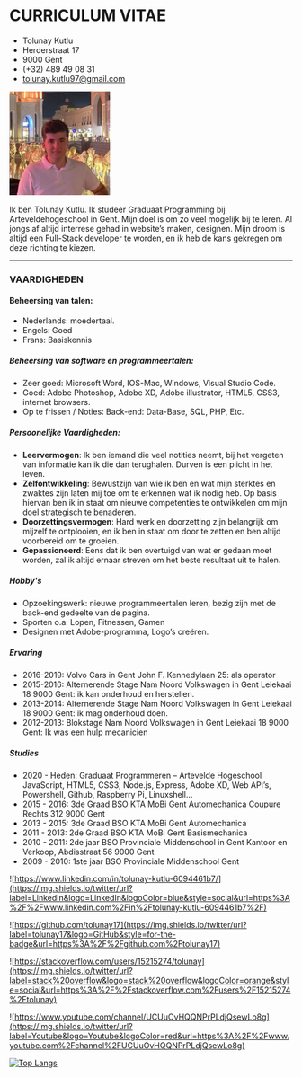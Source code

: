 # CURRICULUM VITAE

- Tolunay Kutlu
- Herderstraat 17
- 9000 Gent
- (+32) 489 49 08 31
- tolunay.kutlu97@gmail.com

![](./img/toly.png)


Ik ben Tolunay Kutlu. Ik studeer Graduaat Programming bij Arteveldehogeschool in Gent.
Mijn doel is om zo veel mogelijk bij te leren. Al jongs af altijd interrese gehad in website’s maken, designen. Mijn droom is altijd een Full-Stack developer te worden, en ik heb de kans gekregen om deze richting te kiezen.

---

### VAARDIGHEDEN

#### Beheersing van talen:
-	Nederlands: moedertaal.
-	Engels: Goed
-	Frans: Basiskennis

##### Beheersing van software en programmeertalen:
-	Zeer goed: Microsoft Word, IOS-Mac, Windows, Visual Studio Code.
-	Goed: Adobe Photoshop, Adobe XD, Adobe illustrator, HTML5, CSS3, internet browsers.
-	Op te frissen / Noties: Back-end: Data-Base, SQL, PHP, Etc.

##### Persoonelijke Vaardigheden:
-	**Leervermogen**: Ik ben iemand die veel notities neemt, bij het vergeten van informatie kan ik die dan terughalen. Durven is een plicht in het leven.
-	**Zelfontwikkeling**: Bewustzijn van wie ik ben en wat mijn sterktes en zwaktes zijn laten mij toe om te erkennen wat ik nodig heb. Op basis hiervan ben ik in staat om nieuwe competenties te ontwikkelen om mijn doel strategisch te benaderen. 
-	**Doorzettingsvermogen**: Hard werk en doorzetting zijn belangrijk om mijzelf te ontplooien, en ik ben in staat om door te zetten en ben altijd voorbereid om te groeien.
-	**Gepassioneerd**: Eens dat ik ben overtuigd van wat er gedaan moet worden, zal ik altijd ernaar streven om het beste resultaat uit te halen.

##### Hobby's
-	Opzoekingswerk: nieuwe programmeertalen leren, bezig zijn met de back-end gedeelte van de pagina.
-	Sporten o.a: Lopen, Fitnessen, Gamen
-	Designen met Adobe-programma, Logo’s creëren.

##### Ervaring
-	2016-2019: Volvo Cars in Gent 
		         John F. Kennedylaan 25: als operator 
-	2015-2016: Alternerende Stage Nam Noord Volkswagen in Gent 
        Leiekaai 18 9000 Gent: ik kan onderhoud en herstellen. 
-	2013-2014: Alternerende Stage Nam Noord Volkswagen in Gent 
        Leiekaai 18 9000 Gent: ik mag onderhoud doen. 
-	2012-2013: Blokstage Nam Noord Volkswagen in Gent 
        Leiekaai 18 9000 Gent: Ik was een hulp mecanicien 

##### Studies
-	2020 - Heden:  Graduaat Programmeren – Artevelde Hogeschool
		  JavaScript, HTML5, CSS3, Node.js, Express, Adobe XD, Web API’s, 	  	  Powershell, Github, Raspberry Pi, Linuxshell...
-	2015 - 2016: 3de Graad BSO KTA MoBi Gent Automechanica 
	           Coupure Rechts 312 9000 Gent 
-	2013 - 2015: 3de Graad BSO KTA MoBi Gent Automechanica  
-	2011 - 2013: 2de Graad BSO KTA MoBi Gent Basismechanica 
-	2010 - 2011: 2de jaar BSO Provinciale Middenschool in Gent 
	          Kantoor en Verkoop, Abdisstraat 56 9000 Gent  
-	2009 - 2010: 1ste jaar BSO Provinciale  Middenschool Gent 

![https://www.linkedin.com/in/tolunay-kutlu-6094461b7/](https://img.shields.io/twitter/url?label=LinkedIn&logo=LinkedIn&logoColor=blue&style=social&url=https%3A%2F%2Fwww.linkedin.com%2Fin%2Ftolunay-kutlu-6094461b7%2F)

![https://github.com/tolunay17](https://img.shields.io/twitter/url?label=tolunay17&logo=GitHub&style=for-the-badge&url=https%3A%2F%2Fgithub.com%2Ftolunay17)

![https://stackoverflow.com/users/15215274/tolunay](https://img.shields.io/twitter/url?label=stack%20overflow&logo=stack%20overflow&logoColor=orange&style=social&url=https%3A%2F%2Fstackoverflow.com%2Fusers%2F15215274%2Ftolunay)

![https://www.youtube.com/channel/UCUuOvHQQNPrPLdjQsewLo8g](https://img.shields.io/twitter/url?label=Youtube&logo=Youtube&logoColor=red&url=https%3A%2F%2Fwww.youtube.com%2Fchannel%2FUCUuOvHQQNPrPLdjQsewLo8g)


[![Top Langs](https://github-readme-stats.vercel.app/api/top-langs/?username=tolunay17)](https://github.com/tolunay17/github-readme-stats)
